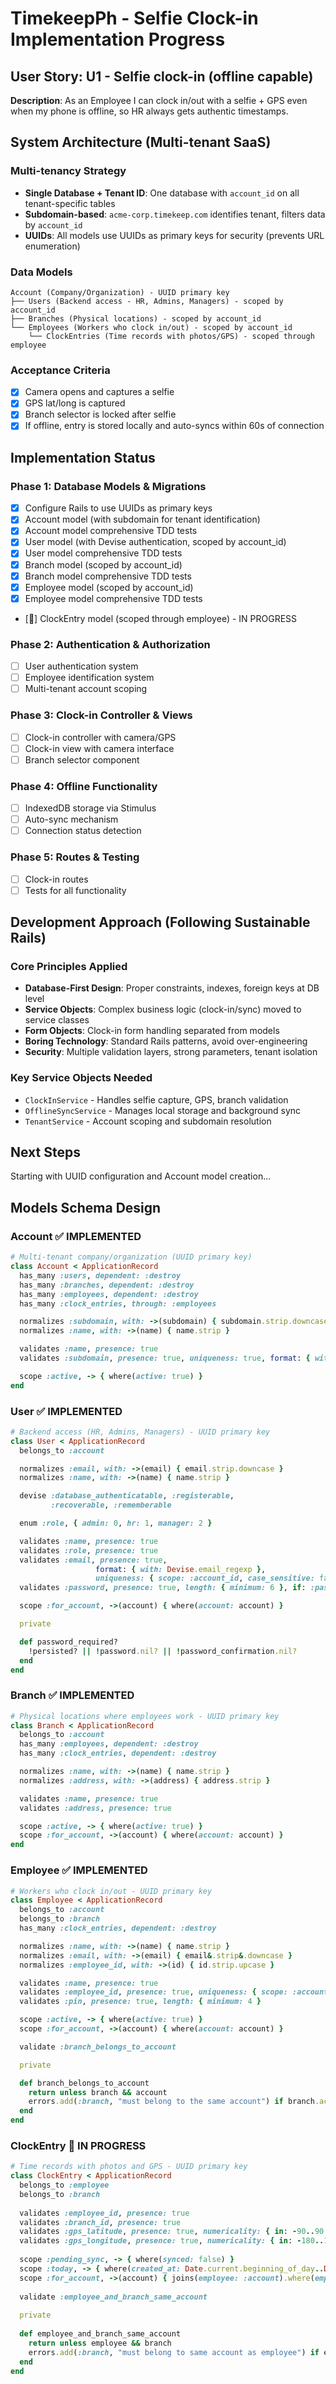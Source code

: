 # TimekeepPh - Selfie Clock-in Implementation Progress

## User Story: U1 - Selfie clock-in (offline capable)
**Description**: As an Employee I can clock in/out with a selfie + GPS even when my phone is offline, so HR always gets authentic timestamps.

## System Architecture (Multi-tenant SaaS)

### Multi-tenancy Strategy
- **Single Database + Tenant ID**: One database with `account_id` on all tenant-specific tables
- **Subdomain-based**: `acme-corp.timekeep.com` identifies tenant, filters data by `account_id`
- **UUIDs**: All models use UUIDs as primary keys for security (prevents URL enumeration)

### Data Models
```
Account (Company/Organization) - UUID primary key
├── Users (Backend access - HR, Admins, Managers) - scoped by account_id
├── Branches (Physical locations) - scoped by account_id  
└── Employees (Workers who clock in/out) - scoped by account_id
    └── ClockEntries (Time records with photos/GPS) - scoped through employee
```

### Acceptance Criteria
- [x] Camera opens and captures a selfie
- [x] GPS lat/long is captured
- [x] Branch selector is locked after selfie
- [x] If offline, entry is stored locally and auto-syncs within 60s of connection

## Implementation Status

### Phase 1: Database Models & Migrations
- [x] Configure Rails to use UUIDs as primary keys
- [x] Account model (with subdomain for tenant identification)
- [x] Account model comprehensive TDD tests
- [x] User model (with Devise authentication, scoped by account_id)
- [x] User model comprehensive TDD tests
- [x] Branch model (scoped by account_id)
- [x] Branch model comprehensive TDD tests
- [x] Employee model (scoped by account_id)
- [x] Employee model comprehensive TDD tests
- [🔄] ClockEntry model (scoped through employee) - IN PROGRESS

### Phase 2: Authentication & Authorization
- [ ] User authentication system
- [ ] Employee identification system
- [ ] Multi-tenant account scoping

### Phase 3: Clock-in Controller & Views
- [ ] Clock-in controller with camera/GPS
- [ ] Clock-in view with camera interface
- [ ] Branch selector component

### Phase 4: Offline Functionality
- [ ] IndexedDB storage via Stimulus
- [ ] Auto-sync mechanism
- [ ] Connection status detection

### Phase 5: Routes & Testing
- [ ] Clock-in routes
- [ ] Tests for all functionality

## Development Approach (Following Sustainable Rails)

### Core Principles Applied
- **Database-First Design**: Proper constraints, indexes, foreign keys at DB level
- **Service Objects**: Complex business logic (clock-in/sync) moved to service classes
- **Form Objects**: Clock-in form handling separated from models
- **Boring Technology**: Standard Rails patterns, avoid over-engineering
- **Security**: Multiple validation layers, strong parameters, tenant isolation

### Key Service Objects Needed
- `ClockInService` - Handles selfie capture, GPS, branch validation
- `OfflineSyncService` - Manages local storage and background sync
- `TenantService` - Account scoping and subdomain resolution

## Next Steps
Starting with UUID configuration and Account model creation...

## Models Schema Design

### Account ✅ IMPLEMENTED
```ruby
# Multi-tenant company/organization (UUID primary key)
class Account < ApplicationRecord
  has_many :users, dependent: :destroy
  has_many :branches, dependent: :destroy
  has_many :employees, dependent: :destroy
  has_many :clock_entries, through: :employees

  normalizes :subdomain, with: ->(subdomain) { subdomain.strip.downcase }
  normalizes :name, with: ->(name) { name.strip }

  validates :name, presence: true
  validates :subdomain, presence: true, uniqueness: true, format: { with: /\A[a-z0-9\-]+\z/ }

  scope :active, -> { where(active: true) }
end
```

### User ✅ IMPLEMENTED
```ruby
# Backend access (HR, Admins, Managers) - UUID primary key
class User < ApplicationRecord
  belongs_to :account

  normalizes :email, with: ->(email) { email.strip.downcase }
  normalizes :name, with: ->(name) { name.strip }

  devise :database_authenticatable, :registerable,
         :recoverable, :rememberable

  enum :role, { admin: 0, hr: 1, manager: 2 }

  validates :name, presence: true
  validates :role, presence: true
  validates :email, presence: true,
                   format: { with: Devise.email_regexp },
                   uniqueness: { scope: :account_id, case_sensitive: false }
  validates :password, presence: true, length: { minimum: 6 }, if: :password_required?

  scope :for_account, ->(account) { where(account: account) }

  private

  def password_required?
    !persisted? || !password.nil? || !password_confirmation.nil?
  end
end
```

### Branch ✅ IMPLEMENTED
```ruby
# Physical locations where employees work - UUID primary key
class Branch < ApplicationRecord
  belongs_to :account
  has_many :employees, dependent: :destroy
  has_many :clock_entries, dependent: :destroy

  normalizes :name, with: ->(name) { name.strip }
  normalizes :address, with: ->(address) { address.strip }

  validates :name, presence: true
  validates :address, presence: true

  scope :active, -> { where(active: true) }
  scope :for_account, ->(account) { where(account: account) }
end
```

### Employee ✅ IMPLEMENTED
```ruby
# Workers who clock in/out - UUID primary key
class Employee < ApplicationRecord
  belongs_to :account
  belongs_to :branch
  has_many :clock_entries, dependent: :destroy

  normalizes :name, with: ->(name) { name.strip }
  normalizes :email, with: ->(email) { email&.strip&.downcase }
  normalizes :employee_id, with: ->(id) { id.strip.upcase }

  validates :name, presence: true
  validates :employee_id, presence: true, uniqueness: { scope: :account_id }
  validates :pin, presence: true, length: { minimum: 4 }

  scope :active, -> { where(active: true) }
  scope :for_account, ->(account) { where(account: account) }

  validate :branch_belongs_to_account

  private

  def branch_belongs_to_account
    return unless branch && account
    errors.add(:branch, "must belong to the same account") if branch.account != account
  end
end
```

### ClockEntry 🔄 IN PROGRESS
```ruby
# Time records with photos and GPS - UUID primary key
class ClockEntry < ApplicationRecord
  belongs_to :employee
  belongs_to :branch
  
  validates :employee_id, presence: true
  validates :branch_id, presence: true
  validates :gps_latitude, presence: true, numericality: { in: -90..90 }
  validates :gps_longitude, presence: true, numericality: { in: -180..180 }
  
  scope :pending_sync, -> { where(synced: false) }
  scope :today, -> { where(created_at: Date.current.beginning_of_day..Date.current.end_of_day) }
  scope :for_account, ->(account) { joins(employee: :account).where(employees: { account: account }) }
  
  validate :employee_and_branch_same_account
  
  private
  
  def employee_and_branch_same_account
    return unless employee && branch
    errors.add(:branch, "must belong to same account as employee") if employee.account != branch.account
  end
end
```